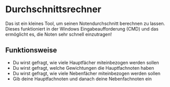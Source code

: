 # Durchschnittsrechner
Das ist ein kleines Tool, um seinen Notendurchschnitt berechnen zu lassen. Dieses funktioniert in der Windows Eingabeaufforderung (CMD) und das ermöglicht es, die Noten sehr schnell einzutragen!

## Funktionsweise
- Du wirst gefragt, wie viele Hauptfächer miteinbezogen werden sollen
- Du wirst gefragt, welche Gewichtungen die Hauptfachnoten haben
- Du wirst gefragt, wie viele Nebenfächer miteinbezogen werden sollen
- Gib deine Hauptfachnoten und danach deine Nebenfachnoten ein
